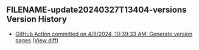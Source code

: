 ## FILENAME-update20240327T13404-versions Version History

* [GitHub Action committed on 4/9/2024, 10:39:33 AM: Generate version pages](https://github.com/DanGahanCGI/DanGahanCGI.github.io/commit/f554293805a283f0c43dce84606a18c6df30ad15) ([View diff](https://github.com/DanGahanCGI/DanGahanCGI.github.io/compare/403609e4689a230b3a78641081e4e53b8ee47200...f554293805a283f0c43dce84606a18c6df30ad15))
